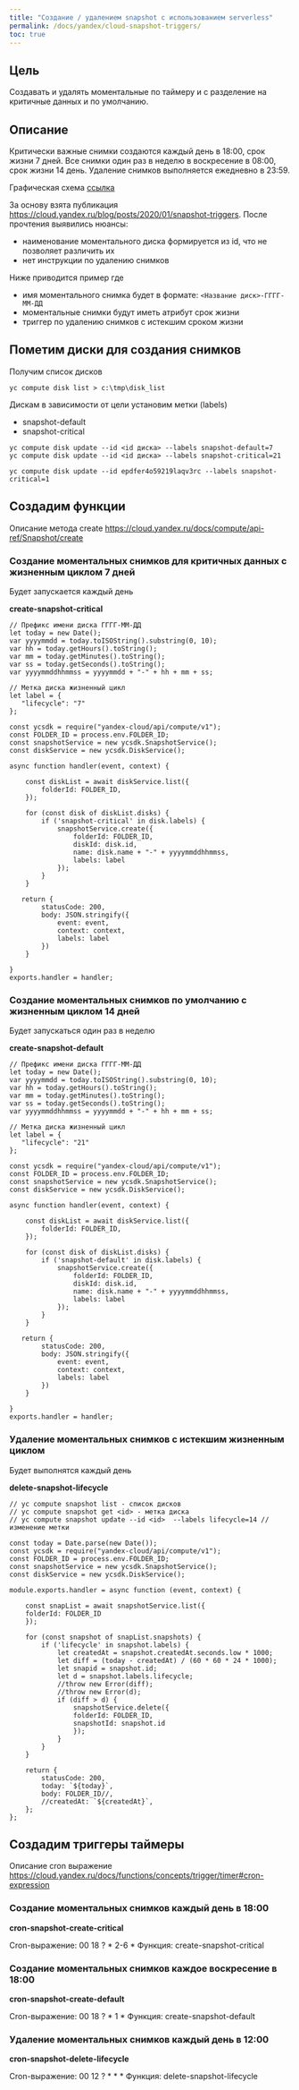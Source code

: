 ```yaml
---
title: "Создание / удалением snapshot c использованием serverless"
permalink: /docs/yandex/cloud-snapshot-triggers/
toc: true
---
```


## Цель

Создавать и удалять моментальные по таймеру и с разделение на критичные данных и по умолчанию.

## Описание

Критически важные снимки создаются каждый день в 18:00, срок жизни 7 дней.
Все снимки один раз в неделю в воскресение в 08:00, срок жизни 14 день.
Удаление снимков выполняется ежедневно в 23:59.

Графическая схема [ссылка](https://viewer.diagrams.net/?highlight=0000ff&edit=https%3A%2F%2Fapp.diagrams.net%2F%23G1MS-fS_s-agVfnpWCHP8Fk6SK-ALd0doj&layers=1&nav=1&title=%D0%A1%D0%BE%D0%B7%D0%B4%D0%B0%D0%BD%D0%B8%D0%B5%20%D0%BC%D0%BE%D0%BC%D0%B5%D0%BD%D1%82%D0%B0%D0%BB%D1%8C%D0%BD%D1%8B%D1%85%20%D1%81%D0%BD%D0%B8%D0%BC%D0%BA%D0%BE%D0%B2.drawio#Uhttps%3A%2F%2Fdrive.google.com%2Fuc%3Fid%3D1MS-fS_s-agVfnpWCHP8Fk6SK-ALd0doj%26export%3Ddownload)

За основу взята публикация https://cloud.yandex.ru/blog/posts/2020/01/snapshot-triggers.
После прочтения выявились нюансы:
- наименование моментального диска формируется из id, что не позволяет различить их
- нет инструкции по удалению снимков

Ниже приводится пример где
- имя моментального снимка будет в формате: `<Название диск>-ГГГГ-ММ-ДД`
- моментальные снимки будут иметь атрибут срок жизни
- триггер по удалению снимков с истекшим сроком жизни

## Пометим диски для создания снимков

Получим список дисков
```
yc compute disk list > c:\tmp\disk_list
```

Дискам в зависимости от цели установим метки (labels)
- snapshot-default
- snapshot-critical

```
yc compute disk update --id <id диска> --labels snapshot-default=7
yc compute disk update --id <id диска> --labels snapshot-critical=21
```

```
yc compute disk update --id epdfer4o59219laqv3rc --labels snapshot-critical=1
```

## Создадим функции

Описание метода create https://cloud.yandex.ru/docs/compute/api-ref/Snapshot/create

### Создание моментальных снимков для критичных данных с жизненным циклом 7 дней

Будет запускается каждый день

**create-snapshot-critical**

```
// Префикс имени диска ГГГГ-ММ-ДД
let today = new Date();
var yyyymmdd = today.toISOString().substring(0, 10);
var hh = today.getHours().toString();
var mm = today.getMinutes().toString();
var ss = today.getSeconds().toString();
var yyyymmddhhmmss = yyyymmdd + "-" + hh + mm + ss;

// Метка диска жизненный цикл
let label = {
   "lifecycle": "7"
};

const ycsdk = require("yandex-cloud/api/compute/v1");
const FOLDER_ID = process.env.FOLDER_ID;
const snapshotService = new ycsdk.SnapshotService();
const diskService = new ycsdk.DiskService();

async function handler(event, context) {

    const diskList = await diskService.list({
        folderId: FOLDER_ID,
    });

    for (const disk of diskList.disks) {
        if ('snapshot-critical' in disk.labels) {
            snapshotService.create({
                folderId: FOLDER_ID,
                diskId: disk.id,
                name: disk.name + "-" + yyyymmddhhmmss,
                labels: label
            });
        }
    }

   return {
        statusCode: 200,
        body: JSON.stringify({
            event: event,
            context: context,
            labels: label
        })
    }

}
exports.handler = handler;
```

### Создание моментальных снимков по умолчанию с жизненным циклом 14 дней

Будет запускаться один раз в неделю

**create-snapshot-default**

```
// Префикс имени диска ГГГГ-ММ-ДД
let today = new Date();
var yyyymmdd = today.toISOString().substring(0, 10);
var hh = today.getHours().toString();
var mm = today.getMinutes().toString();
var ss = today.getSeconds().toString();
var yyyymmddhhmmss = yyyymmdd + "-" + hh + mm + ss;

// Метка диска жизненный цикл
let label = {
   "lifecycle": "21"
};

const ycsdk = require("yandex-cloud/api/compute/v1");
const FOLDER_ID = process.env.FOLDER_ID;
const snapshotService = new ycsdk.SnapshotService();
const diskService = new ycsdk.DiskService();

async function handler(event, context) {

    const diskList = await diskService.list({
        folderId: FOLDER_ID,
    });

    for (const disk of diskList.disks) {
        if ('snapshot-default' in disk.labels) {
            snapshotService.create({
                folderId: FOLDER_ID,
                diskId: disk.id,
                name: disk.name + "-" + yyyymmddhhmmss,
                labels: label
            });
        }
    }

   return {
        statusCode: 200,
        body: JSON.stringify({
            event: event,
            context: context,
            labels: label
        })
    }

}
exports.handler = handler;
```

### Удаление моментальных снимков с истекшим жизненным циклом

Будет выполнятся каждый день

**delete-snapshot-lifecycle**

```
// yc compute snapshot list - список дисков
// yc compute snapshot get <id> - метка диска
// yc compute snapshot update --id <id>  --labels lifecycle=14 // изменение метки

const today = Date.parse(new Date());
const ycsdk = require("yandex-cloud/api/compute/v1");
const FOLDER_ID = process.env.FOLDER_ID;
const snapshotService = new ycsdk.SnapshotService();
const diskService = new ycsdk.DiskService();

module.exports.handler = async function (event, context) {

    const snapList = await snapshotService.list({
    folderId: FOLDER_ID
    });

    for (const snapshot of snapList.snapshots) {
        if ('lifecycle' in snapshot.labels) {
            let createdAt = snapshot.createdAt.seconds.low * 1000;
            let diff = (today - createdAt) / (60 * 60 * 24 * 1000);
            let snapid = snapshot.id;
            let d = snapshot.labels.lifecycle;
            //throw new Error(diff);
            //throw new Error(d);
            if (diff > d) {
                snapshotService.delete({
                folderId: FOLDER_ID,
                snapshotId: snapshot.id
                });
            }
        }
    }

    return {
        statusCode: 200,
        today: `${today}`,
        body: FOLDER_ID//,
        //createdAt: `${createdAt}`,
    };
};
```

## Создадим триггеры таймеры

Описание cron выражение https://cloud.yandex.ru/docs/functions/concepts/trigger/timer#cron-expression

### Создание моментальных снимков каждый день в 18:00

**cron-snapshot-create-critical**

Cron-выражение: 00 18 ? * 2-6 *
Функция: create-snapshot-critical

### Создание моментальных снимков каждое воскресение в 18:00

**cron-snapshot-create-default**

Cron-выражение: 00 18 ? * 1 *
Функция: create-snapshot-default

### Удаление моментальных снимков каждый день в 12:00

**cron-snapshot-delete-lifecycle**

Cron-выражение: 00 12 ? * * *
Функция: delete-snapshot-lifecycle
